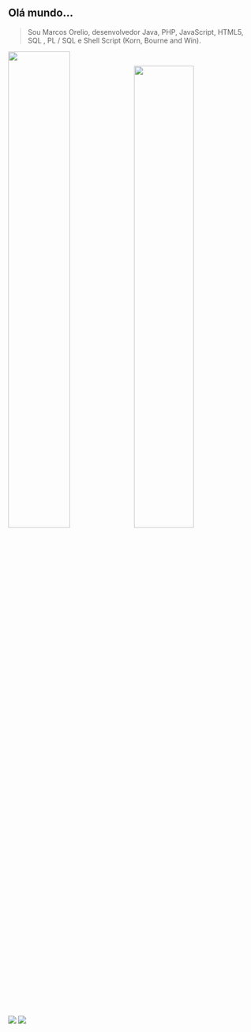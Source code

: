 ## Olá mundo...
> Sou Marcos Orelio, desenvolvedor Java, PHP, JavaScript, HTML5, SQL , PL / SQL e Shell Script (Korn, Bourne and Win).

<a href="#!"><img src="http://tiny.cc/pr2zuz" width="49.751%"/></a>
<a href="#!"><img src="http://tiny.cc/us2zuz" width="49%"/></a>

[![](http://tiny.cc/sr2zuz)](mailto:bw.marcos@gmail.com)
[![](http://tiny.cc/tr2zuz)](https://www.linkedin.com/in/marcosorelio)
